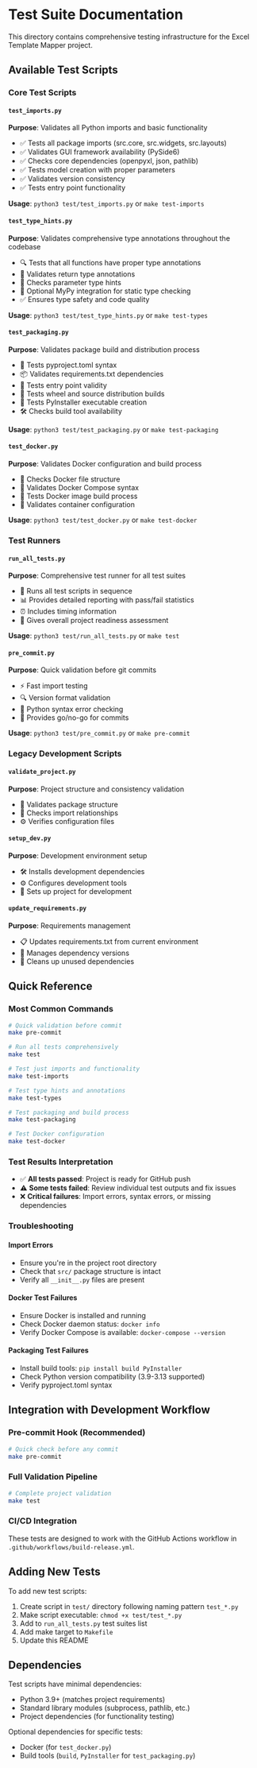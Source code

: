 # Test Suite Documentation

This directory contains comprehensive testing infrastructure for the Excel Template Mapper project.

## Available Test Scripts

### Core Test Scripts

#### `test_imports.py`
**Purpose**: Validates all Python imports and basic functionality
- ✅ Tests all package imports (src.core, src.widgets, src.layouts)
- ✅ Validates GUI framework availability (PySide6)
- ✅ Checks core dependencies (openpyxl, json, pathlib)
- ✅ Tests model creation with proper parameters
- ✅ Validates version consistency
- ✅ Tests entry point functionality

**Usage**: `python3 test/test_imports.py` or `make test-imports`

#### `test_type_hints.py`
**Purpose**: Validates comprehensive type annotations throughout the codebase
- 🔍 Tests that all functions have proper type annotations
- 📝 Validates return type annotations
- 🎯 Checks parameter type hints
- 🔬 Optional MyPy integration for static type checking
- ✅ Ensures type safety and code quality

**Usage**: `python3 test/test_type_hints.py` or `make test-types`

#### `test_packaging.py`
**Purpose**: Validates package build and distribution process
- 🔧 Tests pyproject.toml syntax
- 📦 Validates requirements.txt dependencies
- 🎯 Tests entry point validity
- 🔨 Tests wheel and source distribution builds
- 🚀 Tests PyInstaller executable creation
- 🛠️ Checks build tool availability

**Usage**: `python3 test/test_packaging.py` or `make test-packaging`

#### `test_docker.py`
**Purpose**: Validates Docker configuration and build process
- 📁 Checks Docker file structure
- 🐳 Validates Docker Compose syntax
- 🔨 Tests Docker image build process
- 🧪 Validates container configuration

**Usage**: `python3 test/test_docker.py` or `make test-docker`

### Test Runners

#### `run_all_tests.py`
**Purpose**: Comprehensive test runner for all test suites
- 🚀 Runs all test scripts in sequence
- 📊 Provides detailed reporting with pass/fail statistics
- ⏰ Includes timing information
- 🎯 Gives overall project readiness assessment

**Usage**: `python3 test/run_all_tests.py` or `make test`

#### `pre_commit.py`
**Purpose**: Quick validation before git commits
- ⚡ Fast import testing
- 🔍 Version format validation
- 🐛 Python syntax error checking
- 🚨 Provides go/no-go for commits

**Usage**: `python3 test/pre_commit.py` or `make pre-commit`

### Legacy Development Scripts

#### `validate_project.py`
**Purpose**: Project structure and consistency validation
- 📁 Validates package structure
- 🔗 Checks import relationships
- ⚙️ Verifies configuration files

#### `setup_dev.py`
**Purpose**: Development environment setup
- 🛠️ Installs development dependencies
- ⚙️ Configures development tools
- 📝 Sets up project for development

#### `update_requirements.py`
**Purpose**: Requirements management
- 📋 Updates requirements.txt from current environment
- 🔄 Manages dependency versions
- 🧹 Cleans up unused dependencies

## Quick Reference

### Most Common Commands

```bash
# Quick validation before commit
make pre-commit

# Run all tests comprehensively
make test

# Test just imports and functionality
make test-imports

# Test type hints and annotations
make test-types

# Test packaging and build process
make test-packaging

# Test Docker configuration
make test-docker
```

### Test Results Interpretation

- ✅ **All tests passed**: Project is ready for GitHub push
- ⚠️ **Some tests failed**: Review individual test outputs and fix issues
- ❌ **Critical failures**: Import errors, syntax errors, or missing dependencies

### Troubleshooting

#### Import Errors
- Ensure you're in the project root directory
- Check that `src/` package structure is intact
- Verify all `__init__.py` files are present

#### Docker Test Failures
- Ensure Docker is installed and running
- Check Docker daemon status: `docker info`
- Verify Docker Compose is available: `docker-compose --version`

#### Packaging Test Failures
- Install build tools: `pip install build PyInstaller`
- Check Python version compatibility (3.9-3.13 supported)
- Verify pyproject.toml syntax

## Integration with Development Workflow

### Pre-commit Hook (Recommended)
```bash
# Quick check before any commit
make pre-commit
```

### Full Validation Pipeline
```bash
# Complete project validation
make test
```

### CI/CD Integration
These tests are designed to work with the GitHub Actions workflow in `.github/workflows/build-release.yml`.

## Adding New Tests

To add new test scripts:

1. Create script in `test/` directory following naming pattern `test_*.py`
2. Make script executable: `chmod +x test/test_*.py`
3. Add to `run_all_tests.py` test suites list
4. Add make target to `Makefile`
5. Update this README

## Dependencies

Test scripts have minimal dependencies:
- Python 3.9+ (matches project requirements)
- Standard library modules (subprocess, pathlib, etc.)
- Project dependencies (for functionality testing)

Optional dependencies for specific tests:
- Docker (for `test_docker.py`)
- Build tools (`build`, `PyInstaller` for `test_packaging.py`)